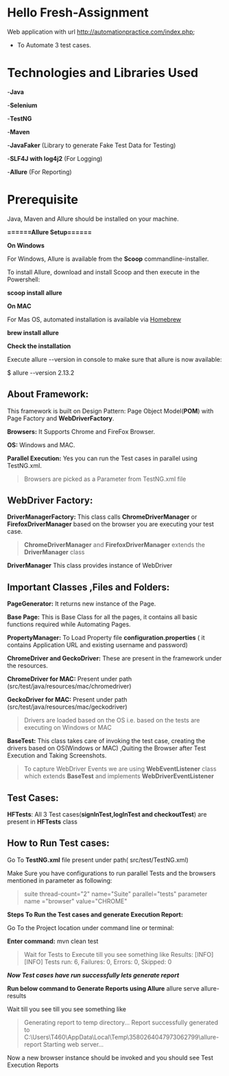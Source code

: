 # Hello Fresh-Assignment

 Web application with url http://automationpractice.com/index.php;
-  To Automate 3 test cases.


#  Technologies and Libraries Used
-**Java**

-**Selenium**

-**TestNG**

-**Maven**

-**JavaFaker** (Library to generate Fake Test Data for Testing)

-**SLF4J with log4j2** (For Logging)

-**Allure** (For Reporting)

#  Prerequisite
Java, Maven and Allure  should be installed on your machine.

**======Allure Setup======**

**On Windows**

For Windows, Allure is available from the **Scoop** commandline-installer.

To install Allure, download and install Scoop and then execute in the Powershell:

**scoop install allure**

**On MAC**

For Mas OS, automated installation is available via [Homebrew]([https://brew.sh/](https://brew.sh/))

**brew install allure**

**Check the installation**

Execute allure --version in console to make sure that allure is now available:

$ allure --version
2.13.2

## About Framework:
This framework is built on Design Pattern: Page Object Model(**POM**) with Page Factory and **WebDriverFactory**.

**Browsers:** It Supports Chrome and FireFox Browser.

**OS:** Windows and MAC.

**Parallel Execution:** Yes you can run the Test cases in parallel using TestNG.xml.

> Browsers are picked as a Parameter from TestNG.xml file 

## WebDriver Factory:
 **DriverManagerFactory:** This class calls **ChromeDriverManager** or **FirefoxDriverManager** based on the browser you are executing your test case.

>  **ChromeDriverManager** and **FirefoxDriverManager** extends the
> **DriverManager** class

**DriverManager** This class provides instance of WebDriver

## Important Classes ,Files and Folders:

**PageGenerator:** It returns new instance of the Page.

**Base Page:** This is Base Class for all the pages, it contains all basic functions required while Automating Pages.

**PropertyManager:** To Load Property file **configuration.properties** ( it contains Application URL and existing username and password)

**ChromeDriver and GeckoDriver:** These are present in the framework under the resources. 

**ChromeDriver for MAC:** Present under path (src/test/java/resources/mac/chromedriver)

**GeckoDriver for MAC:** Present under path (src/test/java/resources/mac/geckodriver)

> Drivers are loaded based on the OS i.e.  based on the tests are executing on Windows or MAC

**BaseTest:** This class takes care of invoking the test case, creating the drivers based on OS(Windows or MAC) ,Quiting the Browser after Test Execution and Taking Screenshots.

> To capture WebDriver Events we are using **WebEventListener** class which extends **BaseTest** and  implements **WebDriverEventListener**

## Test Cases:
**HFTests**: All 3 Test cases(**signInTest,logInTest and checkoutTest**) are present in **HFTests** class

## How to Run Test cases:

Go To **TestNG.xml** file present under path( src/test/TestNG.xml)

Make Sure you have configurations to run parallel Tests and the browsers mentioned in parameter as following:

>   suite thread-count="2" name="Suite" parallel="tests"
>   parameter name ="browser" value="CHROME"

**Steps To Run the Test cases and generate Execution Report:**

Go To the Project location under command line or terminal:

**Enter command:**
 mvn clean test

> Wait for Tests to Execute till you  see something like
> Results:
[INFO]
[INFO] Tests run: 6, Failures: 0, Errors: 0, Skipped: 0

***Now Test cases have run successfully lets generate report***

**Run below command to Generate Reports using Allure**
allure serve allure-results

Wait till you see till you see something like

> Generating report to temp directory...
Report successfully generated to C:\Users\T460\AppData\Local\Temp\3580264047973062799\allure-report
Starting web server...

Now a new browser instance should be invoked and you should see Test Execution Reports
